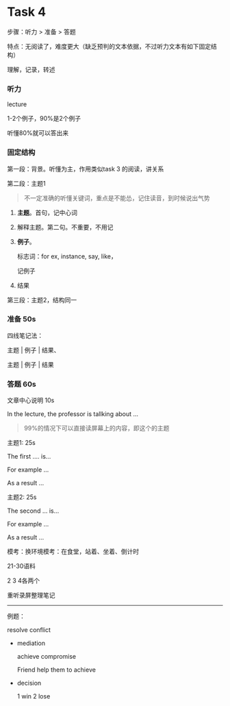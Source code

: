 # Task 4

步骤：听力 > 准备 > 答题

特点：无阅读了，难度更大（缺乏预判的文本依据，不过听力文本有如下固定结构）

理解，记录，转述

### 听力

lecture

1-2个例子，90%是2个例子

听懂80%就可以答出来

### 固定结构

第一段：背景。听懂为主，作用类似task 3 的阅读，讲关系

第二段：主题1

> 不一定准确的听懂关键词，重点是不能怂，记住读音，到时候说出气势

1. **主题**。首句，记中心词

2. 解释主题。第二句。不重要，不用记

3. **例子**。

   标志词：for ex, instance, say, like，

   记例子

4. 结果

第三段：主题2，结构同一



### 准备 50s

四线笔记法：

主题 | 例子 | 结果、

主题 | 例子 | 结果



### 答题 60s

文章中心说明 10s

In the lecture, the professor is tallking about ...

> 99%的情况下可以直接读屏幕上的内容，即这个的主题

主题1: 25s

The first .… is...

For example ...

As a result ...

主题2: 25s

The second ... is...

For example ...

As a result ...



模考：换环境模考：在食堂，站着、坐着、倒计时



21-30语料

2 3 4各两个

重听录屏整理笔记



---

例题：

resolve conflict

- mediation 

  achieve compromise

  Friend help them to achieve 

- decision

  1 win 2 lose
